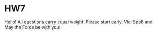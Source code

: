 # HW7
Hello! 
All questions carry equal weight. 
Please start early. 
Viel Spaß and May the Force be with you!
